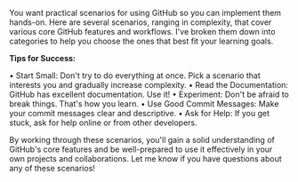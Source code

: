 You want practical scenarios for using GitHub so you can implement them hands-on. 
Here are several scenarios, ranging in complexity, that cover various core GitHub features and workflows. 
I've broken them down into categories to help you choose the ones that best fit your learning goals.

**Tips for Success:**

•	Start Small: Don't try to do everything at once. Pick a scenario that interests you and gradually increase complexity.
•	Read the Documentation: GitHub has excellent documentation. Use it!
•	Experiment: Don't be afraid to break things. That's how you learn.
•	Use Good Commit Messages: Make your commit messages clear and descriptive.
•	Ask for Help: If you get stuck, ask for help online or from other developers.

By working through these scenarios, you'll gain a solid understanding of GitHub's core features and be well-prepared to use it effectively in your own projects and collaborations. 
Let me know if you have questions about any of these scenarios!
